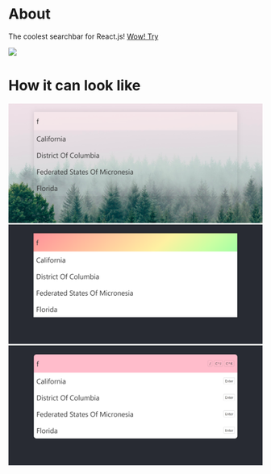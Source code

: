 # About  

The coolest searchbar for React.js! [Wow! Try](https://axmz.github.io/react-searchbar-awesome-page/)

<img src="./src/assets/rainbow.gif"></img>

# How it can look like  
<div>
<img src="./src/assets/searchbar-transparent.png"></img>
<img src="./src/assets/searchbar-rainbow.png"></img>
<img src="./src/assets/searchbar-pink.png"></img>
</div>

